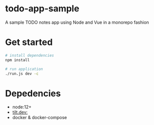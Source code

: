 # todo-app-sample

A sample TODO notes app using Node and Vue in a monorepo fashion

# Get started

```sh
# install dependencies
npm install

# run application
./run.js dev -c
```

# Depedencies

-   node:12+
-   [tilt.dev:](https://tilt.dev/)
-   docker & docker-compose

